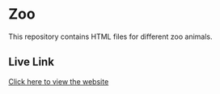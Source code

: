 # Zoo

This repository contains HTML files for different zoo animals.

## Live Link
[Click here to view the website](https://Santiago0303afk.github.io/Zoo/)


